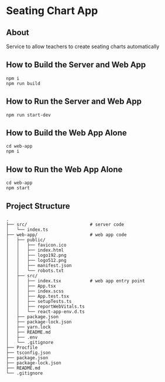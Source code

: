 # Seating Chart App

## About

Service to allow teachers to create seating charts automatically

## How to Build the Server and Web App

```
npm i
npm run build
```

## How to Run the Server and Web App

```
npm run start-dev
```

## How to Build the Web App Alone

```
cd web-app
npm i
```

## How to Run the Web App Alone

```
cd web-app
npm start
```

## Project Structure

```
.
├── src/                        # server code
│   └── index.ts
├── web-app/                    # web app code
│   ├── public/
│   │   ├── favicon.ico
│   │   ├── index.html
│   │   ├── logo192.png
│   │   ├── logo512.png
│   │   ├── manifest.json
│   │   └── robots.txt
│   ├── src/
│   │   ├── index.tsx           # web app entry point
│   │   ├── App.tsx
│   │   ├── index.scss
│   │   ├── App.test.tsx
│   │   ├── setupTests.ts
│   │   ├── reportWebVitals.ts
│   │   └── react-app-env.d.ts
│   ├── package.json
│   ├── package-lock.json
│   ├── yarn.lock
│   ├── README.md
│   ├── .env
│   └── .gitignore
├── Procfile
├── tsconfig.json
├── package.json
├── package-lock.json
├── README.md
└── .gitignore
```